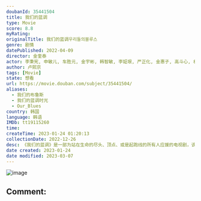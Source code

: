 ```yaml
---
doubanId: 35441504
title: 我们的蓝调
type: Movie
score: 8.8
myRating: 
originalTitle: 我们的蓝调우리들의블루스
genre: 剧情
datePublished: 2022-04-09
director: 金奎泰
actor: 李秉宪, 申敏儿, 车胜元, 金宇彬, 韩智敏, 李姃垠, 严正化, 金惠子, 高斗心, 朴智焕, 崔英俊, 卢允瑞, 安泰琳, 柳海准, 裴贤圣, 曹惠静, 金光奎, 白承道, 金雅颂, 金宰元, 申达琪, 洪贞敏, 延诗宇, 姜仁锡, 郑艺绿, 南规熙, 尹炳熙, 金永敏, 郑恩惠, 朴智雅, 金河彦, 朴相元, undefined, 奇昭侑, 金知星, 金政焕, 闵智雅, 崔秉默, 崔承京, 郑成日, 玄奉植, 杨姬琼
author: 卢熙京
tags: [Movie]
state: 想看
url: https://movie.douban.com/subject/35441504/
aliases:
  - 我们的布鲁斯
  - 我们的蓝调时光
  - Our_Blues
country: 韩国
language: 韩语
IMDb: tt19115260
time: 
createTime: 2023-01-24 01:20:13
collectionDate: 2022-12-26
desc: 《我们的蓝调》是一部为站在生命的尽头、顶点、或是起跑线的所有人应援的电视剧，该剧以温暖的济州岛，冰冷的大海为背景，以单元剧的形式讲述各种人物酸甜苦辣的人生故事。
date created: 2023-01-24
date modified: 2023-03-07
---
```


![image](p2869322437.jpg)

Comment:
---
